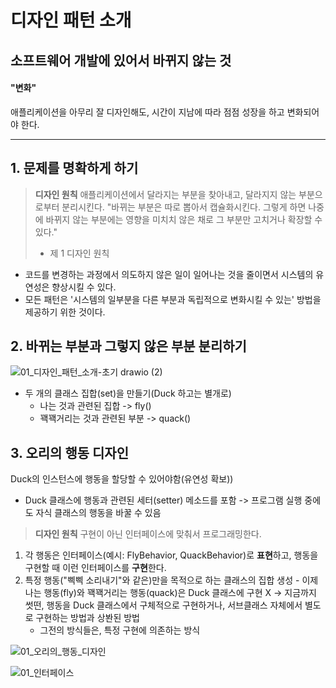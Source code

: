 # 디자인 패턴 소개

## 소프트웨어 개발에 있어서 바뀌지 않는 것

#### "변화"

애플리케이션을 아무리 잘 디자인해도, 시간이 지남에 따라 점점 성장을 하고 변화되어야 한다.

---

## 1. 문제를 명확하게 하기

> **디자인 원칙**
> 애플리케이션에서 달라지는 부분을 찾아내고, 달라지지 않는 부분으로부터 분리시킨다.
> "바뀌는 부분은 따로 뽑아서 캡슐화시킨다. 그렇게 하면 나중에 바뀌지 않는 부분에는 영향을 미치치 않은 채로 그 부분만 고치거나 확장할 수 있다."
>
> - 제 1 디자인 원칙

- 코드를 변경하는 과정에서 의도하지 않은 일이 일어나는 것을 줄이면서 시스템의 유연성은 향상시킬 수 있다.
- 모든 패턴은 '시스템의 일부분을 다른 부분과 독립적으로 변화시킬 수 있는' 방법을 제공하기 위한 것이다.

## 2. 바뀌는 부분과 그렇지 않은 부분 분리하기

![01_디자인_패턴_소개-초기 drawio (2)](https://github.com/lbo728/BlockChainStudy/assets/72309817/e4f1635e-4f55-46bd-ae2d-989d6386bd4e)

- 두 개의 클래스 집합(set)을 만들기(Duck 하고는 별개로)
  - 나는 것과 관련된 집합 -> fly()
  - 꽥꽥거리는 것과 관련된 부분 -> quack()

## 3. 오리의 행동 디자인

Duck의 인스턴스에 행동을 할당할 수 있어야함(유연성 확보))

- Duck 클래스에 행동과 관련된 세터(setter) 메소드를 포함 -> 프로그램 실행 중에도 자식 클래스의 행동을 바꿀 수 있음

> **디자인 원칙**
> 구현이 아닌 인터페이스에 맞춰서 프로그래밍한다.

1. 각 행동은 인터페이스(예시: FlyBehavior, QuackBehavior)로 **표현**하고, 행동을 구현할 때 이런 인터페이스를 **구현**한다.
2. 특정 행동("삑삑 소리내기"와 같은)만을 목적으로 하는 클래스의 집합 생성 - 이제 나는 행동(fly)와 꽥꽥거리는 행동(quack)은 Duck 클래스에 구현 X
   -> 지금까지 썻떤, 행동을 Duck 클래스에서 구체적으로 구현하거나, 서브클래스 자체에서 별도로 구현하는 방법과 상봔된 방법
   - 그전의 방식들은, 특정 구현에 의존하는 방식

![01_오리의_행동_디자인](https://github.com/lbo728/BlockChainStudy/assets/72309817/5f320991-1999-471f-8cdc-2b0fdbd7ea72)

![01_인터페이스](https://github.com/lbo728/BlockChainStudy/assets/72309817/2782115f-3d58-494d-8f66-f7d1c043c76b)
